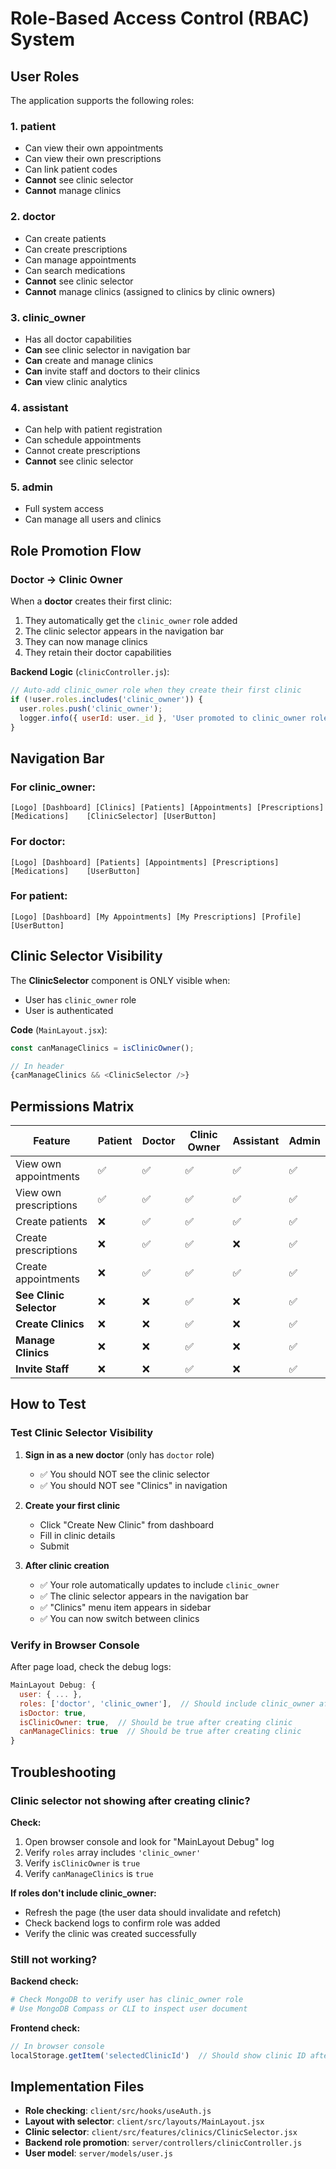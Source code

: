 # Role-Based Access Control (RBAC) System

## User Roles

The application supports the following roles:

### 1. **patient**
- Can view their own appointments
- Can view their own prescriptions
- Can link patient codes
- **Cannot** see clinic selector
- **Cannot** manage clinics

### 2. **doctor**
- Can create patients
- Can create prescriptions
- Can manage appointments
- Can search medications
- **Cannot** see clinic selector
- **Cannot** manage clinics (assigned to clinics by clinic owners)

### 3. **clinic_owner**
- Has all doctor capabilities
- **Can** see clinic selector in navigation bar
- **Can** create and manage clinics
- **Can** invite staff and doctors to their clinics
- **Can** view clinic analytics

### 4. **assistant**
- Can help with patient registration
- Can schedule appointments
- Cannot create prescriptions
- **Cannot** see clinic selector

### 5. **admin**
- Full system access
- Can manage all users and clinics

## Role Promotion Flow

### Doctor → Clinic Owner

When a **doctor** creates their first clinic:
1. They automatically get the `clinic_owner` role added
2. The clinic selector appears in the navigation bar
3. They can now manage clinics
4. They retain their doctor capabilities

**Backend Logic** (`clinicController.js`):
```javascript
// Auto-add clinic_owner role when they create their first clinic
if (!user.roles.includes('clinic_owner')) {
  user.roles.push('clinic_owner');
  logger.info({ userId: user._id }, 'User promoted to clinic_owner role');
}
```

## Navigation Bar

### For clinic_owner:
```
[Logo] [Dashboard] [Clinics] [Patients] [Appointments] [Prescriptions] [Medications]    [ClinicSelector] [UserButton]
```

### For doctor:
```
[Logo] [Dashboard] [Patients] [Appointments] [Prescriptions] [Medications]    [UserButton]
```

### For patient:
```
[Logo] [Dashboard] [My Appointments] [My Prescriptions] [Profile]    [UserButton]
```

## Clinic Selector Visibility

The **ClinicSelector** component is ONLY visible when:
- User has `clinic_owner` role
- User is authenticated

**Code** (`MainLayout.jsx`):
```javascript
const canManageClinics = isClinicOwner();

// In header
{canManageClinics && <ClinicSelector />}
```

## Permissions Matrix

| Feature | Patient | Doctor | Clinic Owner | Assistant | Admin |
|---------|---------|--------|--------------|-----------|-------|
| View own appointments | ✅ | ✅ | ✅ | ✅ | ✅ |
| View own prescriptions | ✅ | ✅ | ✅ | ✅ | ✅ |
| Create patients | ❌ | ✅ | ✅ | ✅ | ✅ |
| Create prescriptions | ❌ | ✅ | ✅ | ❌ | ✅ |
| Create appointments | ❌ | ✅ | ✅ | ✅ | ✅ |
| **See Clinic Selector** | ❌ | ❌ | ✅ | ❌ | ✅ |
| **Create Clinics** | ❌ | ❌ | ✅ | ❌ | ✅ |
| **Manage Clinics** | ❌ | ❌ | ✅ | ❌ | ✅ |
| **Invite Staff** | ❌ | ❌ | ✅ | ❌ | ✅ |

## How to Test

### Test Clinic Selector Visibility

1. **Sign in as a new doctor** (only has `doctor` role)
   - ✅ You should NOT see the clinic selector
   - ✅ You should NOT see "Clinics" in navigation

2. **Create your first clinic**
   - Click "Create New Clinic" from dashboard
   - Fill in clinic details
   - Submit

3. **After clinic creation**
   - ✅ Your role automatically updates to include `clinic_owner`
   - ✅ The clinic selector appears in the navigation bar
   - ✅ "Clinics" menu item appears in sidebar
   - ✅ You can now switch between clinics

### Verify in Browser Console

After page load, check the debug logs:
```javascript
MainLayout Debug: {
  user: { ... },
  roles: ['doctor', 'clinic_owner'],  // Should include clinic_owner after creating clinic
  isDoctor: true,
  isClinicOwner: true,  // Should be true after creating clinic
  canManageClinics: true  // Should be true after creating clinic
}
```

## Troubleshooting

### Clinic selector not showing after creating clinic?

**Check:**
1. Open browser console and look for "MainLayout Debug" log
2. Verify `roles` array includes `'clinic_owner'`
3. Verify `isClinicOwner` is `true`
4. Verify `canManageClinics` is `true`

**If roles don't include clinic_owner:**
- Refresh the page (the user data should invalidate and refetch)
- Check backend logs to confirm role was added
- Verify the clinic was created successfully

### Still not working?

**Backend check:**
```bash
# Check MongoDB to verify user has clinic_owner role
# Use MongoDB Compass or CLI to inspect user document
```

**Frontend check:**
```javascript
// In browser console
localStorage.getItem('selectedClinicId')  // Should show clinic ID after creation
```

## Implementation Files

- **Role checking**: `client/src/hooks/useAuth.js`
- **Layout with selector**: `client/src/layouts/MainLayout.jsx`
- **Clinic selector**: `client/src/features/clinics/ClinicSelector.jsx`
- **Backend role promotion**: `server/controllers/clinicController.js`
- **User model**: `server/models/user.js`
